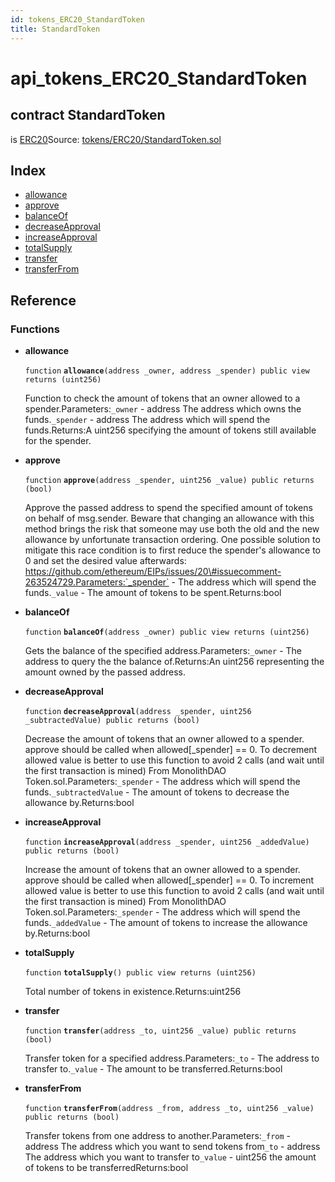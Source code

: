 ```yaml
---
id: tokens_ERC20_StandardToken
title: StandardToken
---
```


# api\_tokens\_ERC20\_StandardToken

## contract StandardToken

is [ERC20](https://github.com/MyBitFoundation/MyBit-Network.tech/tree/9bb35f4e2608f44c29e1b398fa64e00a295d0ed2/docgen/docs/interfaces_ERC20.html)Source: [tokens/ERC20/StandardToken.sol](https://github.com/MyBitFoundation/MyBit-Network.tech//blob/v0.0.0/contracts/tokens/ERC20/StandardToken.sol)

## Index

* [allowance](https://github.com/MyBitFoundation/MyBit-Network.tech/tree/9bb35f4e2608f44c29e1b398fa64e00a295d0ed2/docgen/docs/tokens_ERC20_StandardToken.html#allowance)
* [approve](https://github.com/MyBitFoundation/MyBit-Network.tech/tree/9bb35f4e2608f44c29e1b398fa64e00a295d0ed2/docgen/docs/tokens_ERC20_StandardToken.html#approve)
* [balanceOf](https://github.com/MyBitFoundation/MyBit-Network.tech/tree/9bb35f4e2608f44c29e1b398fa64e00a295d0ed2/docgen/docs/tokens_ERC20_StandardToken.html#balanceOf)
* [decreaseApproval](https://github.com/MyBitFoundation/MyBit-Network.tech/tree/9bb35f4e2608f44c29e1b398fa64e00a295d0ed2/docgen/docs/tokens_ERC20_StandardToken.html#decreaseApproval)
* [increaseApproval](https://github.com/MyBitFoundation/MyBit-Network.tech/tree/9bb35f4e2608f44c29e1b398fa64e00a295d0ed2/docgen/docs/tokens_ERC20_StandardToken.html#increaseApproval)
* [totalSupply](https://github.com/MyBitFoundation/MyBit-Network.tech/tree/9bb35f4e2608f44c29e1b398fa64e00a295d0ed2/docgen/docs/tokens_ERC20_StandardToken.html#totalSupply)
* [transfer](https://github.com/MyBitFoundation/MyBit-Network.tech/tree/9bb35f4e2608f44c29e1b398fa64e00a295d0ed2/docgen/docs/tokens_ERC20_StandardToken.html#transfer)
* [transferFrom](https://github.com/MyBitFoundation/MyBit-Network.tech/tree/9bb35f4e2608f44c29e1b398fa64e00a295d0ed2/docgen/docs/tokens_ERC20_StandardToken.html#transferFrom)

## Reference

### Functions

* **allowance**

  `function` **`allowance`**`(address _owner, address _spender) public view returns (uint256)`

  Function to check the amount of tokens that an owner allowed to a spender.Parameters:`_owner` - address The address which owns the funds.`_spender` - address The address which will spend the funds.Returns:A uint256 specifying the amount of tokens still available for the spender.

* **approve**

  `function` **`approve`**`(address _spender, uint256 _value) public returns (bool)`

  Approve the passed address to spend the specified amount of tokens on behalf of msg.sender. Beware that changing an allowance with this method brings the risk that someone may use both the old and the new allowance by unfortunate transaction ordering. One possible solution to mitigate this race condition is to first reduce the spender's allowance to 0 and set the desired value afterwards: https://github.com/ethereum/EIPs/issues/20\#issuecomment-263524729.Parameters:`_spender` - The address which will spend the funds.`_value` - The amount of tokens to be spent.Returns:bool

* **balanceOf**

  `function` **`balanceOf`**`(address _owner) public view returns (uint256)`

  Gets the balance of the specified address.Parameters:`_owner` - The address to query the the balance of.Returns:An uint256 representing the amount owned by the passed address.

* **decreaseApproval**

  `function` **`decreaseApproval`**`(address _spender, uint256 _subtractedValue) public returns (bool)`

  Decrease the amount of tokens that an owner allowed to a spender. approve should be called when allowed\[\_spender\] == 0. To decrement allowed value is better to use this function to avoid 2 calls \(and wait until the first transaction is mined\) From MonolithDAO Token.sol.Parameters:`_spender` - The address which will spend the funds.`_subtractedValue` - The amount of tokens to decrease the allowance by.Returns:bool

* **increaseApproval**

  `function` **`increaseApproval`**`(address _spender, uint256 _addedValue) public returns (bool)`

  Increase the amount of tokens that an owner allowed to a spender. approve should be called when allowed\[\_spender\] == 0. To increment allowed value is better to use this function to avoid 2 calls \(and wait until the first transaction is mined\) From MonolithDAO Token.sol.Parameters:`_spender` - The address which will spend the funds.`_addedValue` - The amount of tokens to increase the allowance by.Returns:bool

* **totalSupply**

  `function` **`totalSupply`**`() public view returns (uint256)`

  Total number of tokens in existence.Returns:uint256

* **transfer**

  `function` **`transfer`**`(address _to, uint256 _value) public returns (bool)`

  Transfer token for a specified address.Parameters:`_to` - The address to transfer to.`_value` - The amount to be transferred.Returns:bool

* **transferFrom**

  `function` **`transferFrom`**`(address _from, address _to, uint256 _value) public returns (bool)`

  Transfer tokens from one address to another.Parameters:`_from` - address The address which you want to send tokens from`_to` - address The address which you want to transfer to`_value` - uint256 the amount of tokens to be transferredReturns:bool

